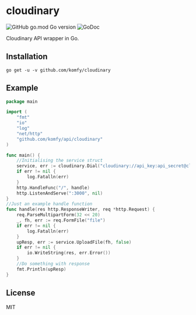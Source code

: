 # cloudinary

![GitHub go.mod Go version](https://img.shields.io/github/go-mod/go-version/komfy/cloudinary?style=flat-square)
![[GoDoc](https://godoc.org/github.com/komfy/cloudinary)](https://godoc.org/github.com/komfy/cloudinary)

Cloudinary API wrapper in Go.

## Installation

```
go get -u -v github.com/komfy/cloudinary
```

## Example

```go
package main

import (
	"fmt"
	"io"
	"log"
	"net/http"
	"github.com/komfy/api/cloudinary"
)

func main() {
    //Initialising the service struct
    service, err := cloudinary.Dial("cloudinary://api_key:api_secret@cloud_name")
	if err != nil {
        log.Fatalln(err)
    }
	http.HandleFunc("/", handle)
	http.ListenAndServe(":3000", nil)
}
//Just an example handle function 
func handle(res http.ResponseWriter, req *http.Request) {
	req.ParseMultipartForm(32 << 20)
	_, fh, err := req.FormFile("file")
	if err != nil {
		log.Fatalln(err)
	}
	upResp, err := service.UploadFile(fh, false)
	if err != nil {
		io.WriteString(res, err.Error())
    }
    //Do something with response
	fmt.Println(upResp)
}

```

## License

MIT

